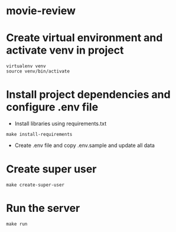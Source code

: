 # movie-review

# Create virtual environment and activate venv in project

```
virtualenv venv
source venv/bin/activate
```

# Install project dependencies and configure .env file

- Install libraries using requirements.txt

```
make install-requirements
```

- Create .env file and copy .env.sample and update all data

# Create super user

```
make create-super-user
```

# Run the server

```
make run
```
